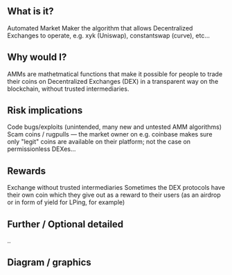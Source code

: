## What is it?

Automated Market Maker
the algorithm that allows Decentralized Exchanges to operate, e.g. xyk (Uniswap), constantswap (curve), etc...


## Why would I?

AMMs are mathetmatical functions that make it possible for people to trade their coins on Decentralized Exchanges (DEX) in a transparent way on the blockchain, without trusted intermediaries.

## Risk implications

Code bugs/exploits (unintended, many new and untested AMM algorithms)
Scam coins / rugpulls — the market owner on e.g. coinbase makes sure only "legit" coins are available on their platform; not the case on permissionless DEXes...

## Rewards

Exchange without trusted intermediaries
Sometimes the DEX protocols have their own coin which they give out as a reward to their users (as an airdrop or in form of yield for LPing, for example)

## Further / Optional detailed

..


## Diagram / graphics

